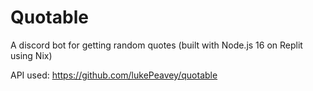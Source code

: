 # Quotable
A discord bot for getting random quotes (built with Node.js 16 on Replit using Nix)

API used: https://github.com/lukePeavey/quotable
